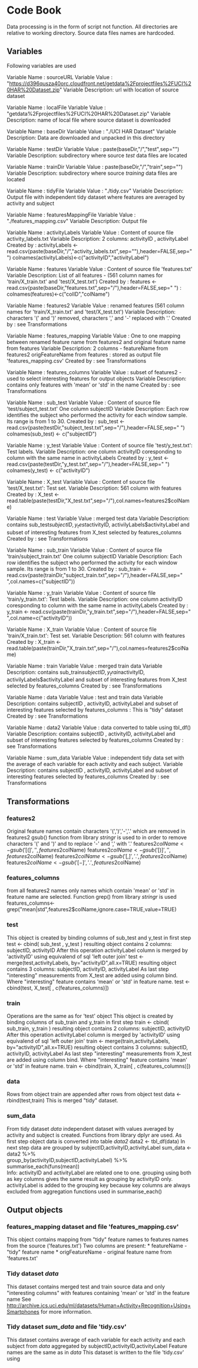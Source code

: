 # Code Book

Data processing is in the form of script not function.
All directories are relative to working directory.
Source data files names are hardcoded.

## Variables
Following variables are used

Variable Name       : sourceURL 
Variable Value      : "https://d396qusza40orc.cloudfront.net/getdata%2Fprojectfiles%2FUCI%20HAR%20Dataset.zip"
Variable Description: url with location of source dataset

Variable Name       : localFile
Variable Value      : "getdata%2Fprojectfiles%2FUCI%20HAR%20Dataset.zip"
Variable Description: name of local file where source dataset is downloaded

Variable Name       : baseDir
Variable Value      : "./UCI HAR Dataset"
Variable Description: Data are downloaded and unpacked in this directory

Variable Name       : testDir
Variable Value      : paste(baseDir,"/","test",sep="")
Variable Description: subdirectory where source *test* data files are located

Variable Name       : trainDir
Variable Value      : paste(baseDir,"/","train",sep="")
Variable Description: subdirectory where source *training* data files are located

Variable Name       : tidyFile
Variable Value      : "./tidy.csv"
Variable Description: Output file with independent tidy dataset where features are averaged by activity and subject

Variable Name       : featuresMappingFile
Variable Value      : "./features_mapping.csv"
Variable Description: Output file 

Variable Name       : activityLabels
Variable Value      : Content of source file activity_labels.txt
Variable Description: 2 columns: activityID , activityLabel
Created	by			: activityLabels <- read.csv(paste(baseDir,"/","activity_labels.txt",sep=""),header=FALSE,sep=" ")
					  colnames(activityLabels)<-c("activityID","activityLabel")

Variable Name       : features
Variable Value      : Content of source file 'features.txt'
Variable Description: List of all features - (561 column names for 'train/X_train.txt' and 'test/X_test.txt')
Created	by			: features <- read.csv(paste(baseDir,"features.txt",sep="/"),header=FALSE,sep=" ")
					: colnames(features)<-c("colID","colName")

Variable Name       : features2
Variable Value      : renamed features (561 column names for 'train/X_train.txt' and 'test/X_test.txt')
Variable Description: characters '(' and ')' removed, characters ',' and '-' replaced with '.'
Created	by			: see Transformations

Variable Name       : features_mapping
Variable Value      : One to one mapping between renamed feature name from features2  and original feature name from features
Variable Description: 2 columns - featureName from features2  origFeatureName from features
                    : stored as output file 'features_mapping.csv'
Created	by			: see Transformations

Variable Name       : features_columns
Variable Value      : subset of features2 - used to select interesting features for output objects
Variable Description: contains only features with 'mean' or 'std' in the name
Created	by			: see Transformations

Variable Name       : sub_test
Variable Value      : Content of source file 'test/subject_test.txt' One column subjectID
Variable Description: Each row identifies the subject who performed the activity for each window sample. Its range is from 1 to 30. 
Created	by			: sub_test <- read.csv(paste(testDir,"subject_test.txt",sep="/"),header=FALSE,sep=" ")
					  colnames(sub_test) <- c("subjectID")

Variable Name       : y_test
Variable Value      : Content of source file 'test/y_test.txt': Test labels.
Variable Description: one column activityID coresponding to column with the same name in activityLabels
Created	by			: y_test <- read.csv(paste(testDir,"y_test.txt",sep="/"),header=FALSE,sep=" ")
					  colnames(y_test) <- c("activityID")


Variable Name       : X_test
Variable Value      : Content of source file 'test/X_test.txt': Test set.
Variable Description: 561 column with features
Created	by			: X_test <- read.table(paste(testDir,"X_test.txt",sep="/"),col.names=features2$colName)

Variable Name       : test
Variable Value      : merged test data
Variable Description: contains sub_test$subjectID , y_test$activityID, activilyLabels$activityLabel and subset of interesting features from X_test selected by features_columns
Created	by			: see Transformations

Variable Name       : sub_train
Variable Value      : Content of source file 'train/subject_train.txt' One column subjectID
Variable Description:  Each row identifies the subject who performed the activity for each window sample. Its range is from 1 to 30. 
Created	by			: sub_train <- read.csv(paste(trainDir,"subject_train.txt",sep="/"),header=FALSE,sep=" ",col.names=c("subjectID"))

Variable Name       : y_train
Variable Value      : Content of source file 'train/y_train.txt': Test labels.
Variable Description: one column activityID coresponding to column with the same name in activityLabels
Created	by			: y_train <- read.csv(paste(trainDir,"y_train.txt",sep="/"),header=FALSE,sep=" ",col.name=c("activityID"))

Variable Name       : X_train
Variable Value      : Content of source file 'train/X_train.txt': Test set.
Variable Description: 561 column with features
Created	by			: X_train <- read.table(paste(trainDir,"X_train.txt",sep="/"),col.names=features2$colName)

Variable Name       : train
Variable Value      : merged train data
Variable Description: contains sub_train$subjectID , y_train$activityID, activilyLabels$activityLabel and subset of interesting features from X_test selected by features_columns
Created	by			: see Transformations

Variable Name       : data
Variable Value      : test and train data
Variable Description: contains subjectID , activityID, activityLabel and subset of interesting features selected by features_columns
                    : This is "tidy" dataset
Created	by			: see Transformations

Variable Name       : data2
Variable Value      : data converted to table  using tbl_df()
Variable Description: contains subjectID , activityID, activityLabel and subset of interesting features selected by features_columns
Created	by			: see Transformations


Variable Name       : sum_data
Variable Value      : independent tidy data set with the average of each variable for each activity and each subject.
Variable Description: contains subjectID , activityID, activityLabel and subset of interesting features selected by features_columns
Created	by			: see Transformations

## Transformations

### features2
Original feature names contain characters '(',')','-','.'  which are removed in features2
gsub() function from library *stringr* is used to in order to remove characters '(' and ')' and to replace '-' and ',' with '.'
	features2$colName<-gsub('[(]','',features2$colName)
	features2$colName<-gsub('[)]','',features2$colName)
	features2$colName<-gsub('[,]','.',features2$colName)
	features2$colName<-gsub('[-]','.',features2$colName)

### features_columns
from all features2 names only names which contain 'mean' or 'std' in feature name are selected.
Function grep() from library *stringr* is used
features_columns<- grep("mean|std",features2$colName,ignore.case=TRUE,value=TRUE)

### test
This object is created by binding columns of sub_test and y_test in first step
	test <- cbind( sub_test , y_test )
resulting object contains 2 columns: subjectID, activityID 
After this operation activityLabel column is merged by 'activityID' using equivalend of sql 'left outer join'
	test <- merge(test,activityLabels, by="activityID",all.x=TRUE)
resulting object contains 3 columns: subjectID, activityID, activityLabel
As last step "interesting" measurements from X_test are added using column bind. Where "interesting" feature contains 'mean' or 'std' in feature name.
	test <- cbind(test, X_test[ , c(features_columns)])

### train
Operations are the same as for 'test' object
This object is created by binding columns of sub_train and y_train in first step
	train <- cbind(  sub_train, y_train )
resulting object contains 2 columns: subjectID, activityID 
After this operation activityLabel column is merged by 'activityID' using equivalend of sql 'left outer join'
	train <- merge(train,activityLabels, by="activityID",all.x=TRUE)
resulting object contains 3 columns: subjectID, activityID, activityLabel
As last step "interesting" measurements from X_test are added using column bind. Where "interesting" feature contains 'mean' or 'std' in feature name.
	train <- cbind(train, X_train[ , c(features_columns)])
	
### data
Rows from object train are appended after rows from object test
data <- rbind(test,train)
This is merged "tidy" dataset.

### sum_data
From tidy dataset *data* independent dataset with values averaged by activity and subject is created.
Functions from library dplyr are used.
As first step  object data is converted into table *data2*
	data2 <- tbl_df(data)
In next step data are grouped by subjectID,activityID,activityLabel
	sum_data <-  data2 %>% \
				group_by(activityID,subjectID,activityLabel) %>% \
				summarise_each(funs(mean))			 
Info:  activityID and activityLabel are related one to one.
       grouping using both as key columns gives the same result as grouping by activityID only.
       activityLabel is added to the grouping key because key columns are always excluded from aggregation functions used in summarise_each()	   


##  Output objects
### features_mapping dataset and file 'features_mapping.csv'
This object contains mapping from "tidy" feature names to features names from the source ('features.txt')
Two columns are present:
	* featureName - "tidy" feature name
	* origFeatureName - original feature name from 'features.txt'
	
### Tidy dataset *data*
This dataset contains merged test and train source data and only "interesting columns" with features containing 'mean' or 'std' in the feature name
See http://archive.ics.uci.edu/ml/datasets/Human+Activity+Recognition+Using+Smartphones for more information.

### Tidy dataset *sum_data* and file 'tidy.csv'
This dataset contains average of each variable for each activity and each subject from *data* aggregated by subjectID,activityID,activityLabel
Feature names are the same as in *data*
This dataset is written to the file 'tidy.csv' using 

                    
					




					

					  
